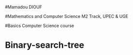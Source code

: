 #Mamadou DIOUF 

#Mathematics and Computer Science M2 Track, UPEC & UGE

#Basics Computer Science course


# Binary-search-tree
